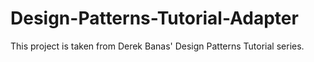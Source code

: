 # Design-Patterns-Tutorial-Adapter
This project is taken from Derek Banas' Design Patterns Tutorial series.
